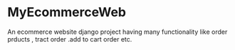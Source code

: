 # MyEcommerceWeb
An ecommerce website django project having many functionality 
like order prducts , tract order .add to cart order etc.
